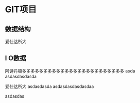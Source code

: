 # GIT项目

## 数据结构
爱仕达所大
## I O数据
阿诗丹顿多多多多多多多多多多多多多多多多多多多多多多多多
asda asdasdasdasda

爱仕达所大
asdasdasda
asdasdasdasdasdaa


asdasdas
